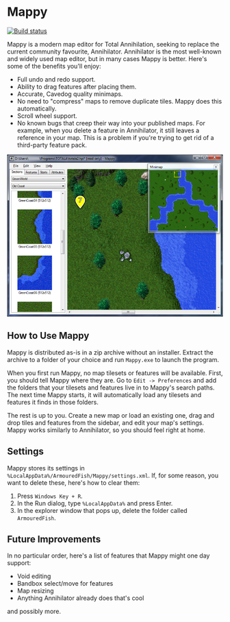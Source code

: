 Mappy
=====

[![Build status](https://ci.appveyor.com/api/projects/status/2o90in7blk4qd3g0/branch/master?svg=true)](https://ci.appveyor.com/project/MHeasell/mappy/branch/master)

Mappy is a modern map editor for Total Annihilation, seeking to replace the current community favourite, Annihilator. Annihilator is the most well-known and widely used map editor, but in many cases Mappy is better. Here's some of the benefits you'll enjoy:

* Full undo and redo support.
* Ability to drag features after placing them.
* Accurate, Cavedog quality minimaps.
* No need to "compress" maps to remove duplicate tiles. Mappy does this automatically.
* Scroll wheel support.
* No known bugs that creep their way into your published maps.
  For example, when you delete a feature in Annihilator, it still leaves a reference in your map.
  This is a problem if you're trying to get rid of a third-party feature pack.

![Screenshot](screenshot.png?raw=true)

How to Use Mappy
----------------

Mappy is distributed as-is in a zip archive without an installer. Extract the archive to a folder of your choice and run `Mappy.exe` to launch the program.

When you first run Mappy, no map tilesets or features will be available. First, you should tell Mappy where they are. Go to `Edit -> Preferences` and add the folders that your tilesets and features live in to Mappy's search paths. The next time Mappy starts, it will automatically load any tilesets and features it finds in those folders.

The rest is up to you. Create a new map or load an existing one, drag and drop tiles and features from the sidebar, and edit your map's settings. Mappy works similarly to Annihilator, so you should feel right at home.

Settings
--------

Mappy stores its settings in `%LocalAppData%/ArmouredFish/Mappy/settings.xml`. If, for some reason, you want to delete these, here's how to clear them:

1. Press `Windows Key + R`.
2. In the Run dialog, type `%LocalAppData%` and press Enter.
3. In the explorer window that pops up, delete the folder called `ArmouredFish`.

Future Improvements
-------------------

In no particular order, here's a list of features that Mappy might one day support:

* Void editing
* Bandbox select/move for features
* Map resizing
* Anything Annihilator already does that's cool

and possibly more.
